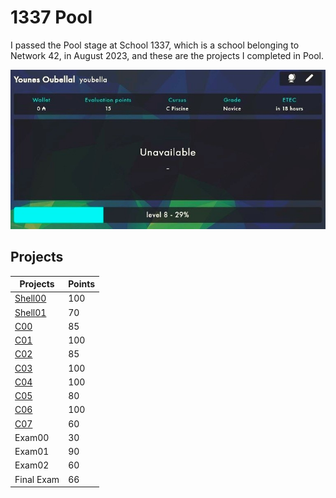 # 1337 Pool

I passed the Pool stage at School 1337, which is a school belonging to Network 42, in August 2023, and these are the projects I completed in Pool.

![Pool Projects](intra_pool.jpg)

## Projects

| Projects | Points |
| --- | --- |
| [Shell00](https://github.com/mr-youbella/1337_Pool/tree/main/Shell00) | 100 |
| [Shell01](https://github.com/mr-youbella/1337_Pool/tree/main/Shell01) | 70 |
| [C00](https://github.com/mr-youbella/1337_Pool/tree/main/C00) | 85 |
| [C01](https://github.com/mr-youbella/1337_Pool/tree/main/C01) | 100 |
| [C02](https://github.com/mr-youbella/1337_Pool/tree/main/C02) | 85 |
| [C03](https://github.com/mr-youbella/1337_Pool/tree/main/C03) | 100 |
| [C04](https://github.com/mr-youbella/1337_Pool/tree/main/C04) | 100 |
| [C05](https://github.com/mr-youbella/1337_Pool/tree/main/C05) | 80 |
| [C06](https://github.com/mr-youbella/1337_Pool/tree/main/C06) | 100 |
| [C07](https://github.com/mr-youbella/1337_Pool/tree/main/C07) | 60 |
| Exam00 | 30 |
| Exam01 | 90 |
| Exam02 | 60 |
| Final Exam | 66 |
